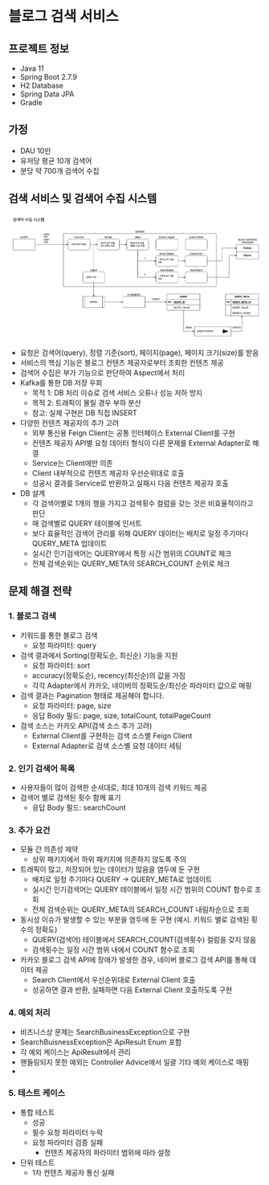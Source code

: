 # 블로그 검색 서비스


## 프로젝트 정보
- Java 11
- Spring Boot 2.7.9
- H2 Database
- Spring Data JPA
- Gradle

## 가정
- DAU 10만
- 유저당 평균 10개 검색어
- 분당 약 700개 검색어 수집


## 검색 서비스 및 검색어 수집 시스템

![검색 서비스 및 검색어 수집 시스템](./diagram1.png)

- 요청은 검색어(query), 정렬 기준(sort), 페이지(page), 페이지 크기(size)를 받음
- 서비스의 핵심 기능은 블로그 컨텐츠 제공자로부터 조회한 컨텐츠 제공
- 검색어 수집은 부가 기능으로 판단하여 Aspect에서 처리
- Kafka를 통한 DB 저장 우회
  - 목적 1: DB 처리 이슈로 검색 서비스 오류나 성능 저하 방지
  - 목적 2: 트래픽이 몰릴 경우 부하 분산
  - 참고: 실제 구현은 DB 직접 INSERT
- 다양한 컨텐츠 제공자의 추가 고려
  - 외부 통신용 Feign Client는 공통 인터페이스 External Client를 구현
  - 컨텐츠 제공자 API별 요청 데이터 형식이 다른 문제를 External Adapter로 해결
  - Service는 Client에만 의존
  - Client 내부적으로 컨텐츠 제공자 우선순위대로 호출
  - 성공시 결과를 Service로 반환하고 실패시 다음 컨텐츠 제공자 호출
- DB 설계
  - 각 검색어별로 1개의 행을 가지고 검색횟수 컬럼을 갖는 것은 비효율적이라고 판단
  - 매 검색별로 QUERY 테이블에 인서트
  - 보다 효율적인 검색어 관리를 위해 QUERY 데이터는 배치로 일정 주기마다 QUERY_META 업데이트
  - 실시간 인기검색어는 QUERY에서 특정 시간 범위의 COUNT로 체크
  - 전체 검색순위는 QUERY_META의 SEARCH_COUNT 순위로 체크


## 문제 해결 전략

### 1. 블로그 검색
- 키워드를 통한 블로그 검색
  - 요청 파라미터: query
- 검색 결과에서 Sorting(정확도순, 최신순) 기능을 지원
  - 요청 파라미터: sort
  - accuracy(정확도순), recency(최신순)의 값을 가짐
  - 각각 Adapter에서 카카오, 네이버의 정확도순/최신순 파라미터 값으로 매핑
- 검색 결과는 Pagination 형태로 제공해야 합니다.
  - 요청 파라미터: page, size
  - 응답 Body 필드: page, size, totalCount, totalPageCount
- 검색 소스는 카카오 API(검색 소스 추가 고려)
  - External Client를 구현하는 검색 소스별 Feign Client
  - External Adapter로 검색 소스별 요청 데이터 세팅

### 2. 인기 검색어 목록
- 사용자들이 많이 검색한 순서대로, 최대 10개의 검색 키워드 제공
- 검색어 별로 검색된 횟수 함께 표기
  - 응답 Body 필드: searchCount

### 3. 추가 요건
- 모듈 간 의존성 제약
  - 상위 패키지에서 하위 패키지에 의존하지 않도록 주의
- 트래픽이 많고, 저장되어 있는 데이터가 많음을 염두에 둔 구현
  - 배치로 일정 주기마다 QUERY -> QUERY_META로 업데이트
  - 실시간 인기검색어는 QUERY 테이블에서 일정 시간 범위의 COUNT 함수로 조회
  - 전체 검색순위는 QUERY_META의 SEARCH_COUNT 내림차순으로 조회 
- 동시성 이슈가 발생할 수 있는 부분을 염두에 둔 구현 (예시. 키워드 별로 검색된 횟수의 정확도)
  - QUERY(검색어) 테이블에서 SEARCH_COUNT(검색횟수) 컬럼을 갖지 않음
  - 검색횟수는 일정 시간 범위 내에서 COUNT 함수로 조회
- 카카오 블로그 검색 API에 장애가 발생한 경우, 네이버 블로그 검색 API를 통해 데이터 제공
  - Search Client에서 우선순위대로 External Client 호출
  - 성공하면 결과 반환, 실패하면 다음 External Client 호출하도록 구현

### 4. 예외 처리
- 비즈니스상 문제는 SearchBusinessException으로 구현
- SearchBuisnessException은 ApiResult Enum 포함
- 각 예외 케이스는 ApiResult에서 관리
- 핸들링되지 못한 예외는 Controller Advice에서 일괄 기타 예외 케이스로 매핑
- 
### 5. 테스트 케이스
- 통합 테스트
  - 성공
  - 필수 요청 파라미터 누락
  - 요청 파라미터 검증 실패
    - 컨텐츠 제공자의 파라미터 범위에 따라 설정
- 단위 테스트
  - 1차 컨텐츠 제공자 통신 실패
